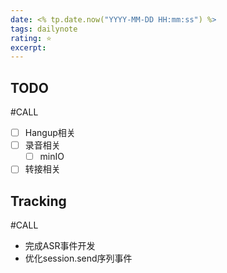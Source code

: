 ```yaml
---
date: <% tp.date.now("YYYY-MM-DD HH:mm:ss") %>
tags: dailynote
rating: ⭐
excerpt: 
---
```


## TODO
#CALL 
- [ ] Hangup相关
- [ ] 录音相关
	- [ ] minIO
- [ ] 转接相关

## Tracking

#CALL
- 完成ASR事件开发
- 优化session.send序列事件